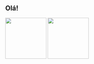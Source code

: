 ## Olá! 

<div >
  <img height="130em" src="https://github-readme-stats.vercel.app/api?username=Allandantas21&show_icons=true&theme=great-gatsby&include_all_commits=true&count_private=true"/>
  <img height="130em" src="https://github-readme-stats.vercel.app/api/top-langs/?username=Allandantas21&layout=compact&langs_count=16&theme=great-gatsby"/>
</div>
